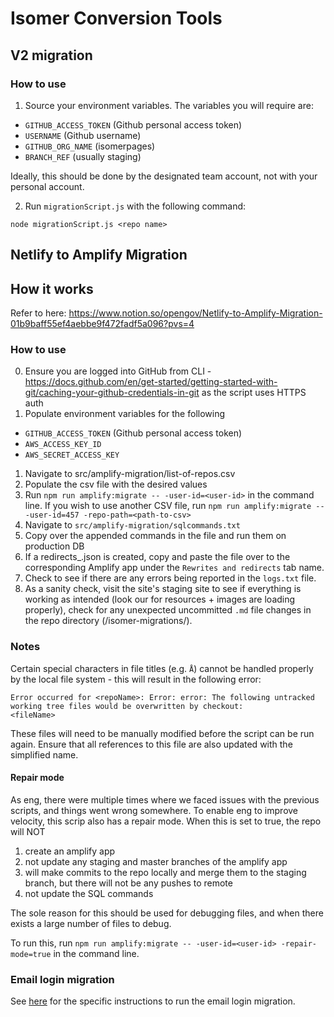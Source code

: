 # Isomer Conversion Tools

## V2 migration

### How to use

1. Source your environment variables. The variables you will require are:

- `GITHUB_ACCESS_TOKEN` (Github personal access token)
- `USERNAME` (Github username)
- `GITHUB_ORG_NAME` (isomerpages)
- `BRANCH_REF` (usually staging)

Ideally, this should be done by the designated team account, not with your personal account.

2. Run `migrationScript.js` with the following command:

```
node migrationScript.js <repo name>
```

## Netlify to Amplify Migration

## How it works

Refer to here: https://www.notion.so/opengov/Netlify-to-Amplify-Migration-01b9baff55ef4aebbe9f472fadf5a096?pvs=4

### How to use

0. Ensure you are logged into GitHub from CLI - https://docs.github.com/en/get-started/getting-started-with-git/caching-your-github-credentials-in-git as the script uses HTTPS auth
1. Populate environment variables for the following

- `GITHUB_ACCESS_TOKEN` (Github personal access token)
- `AWS_ACCESS_KEY_ID`
- `AWS_SECRET_ACCESS_KEY`

1. Navigate to src/amplify-migration/list-of-repos.csv
2. Populate the csv file with the desired values
3. Run `npm run amplify:migrate -- -user-id=<user-id>` in the command line. If you wish to use another CSV file, run `npm run amplify:migrate -- -user-id=457 -repo-path=<path-to-csv>`
4. Navigate to `src/amplify-migration/sqlcommands.txt`
5. Copy over the appended commands in the file and run them on production DB
6. If a redirects\_<repo-name>.json is created, copy and paste the file over to the corresponding Amplify app under the `Rewrites and redirects` tab name.
7. Check to see if there are any errors being reported in the `logs.txt` file.
8. As a sanity check, visit the site's staging site to see if everything is working as intended (look our for resources + images are loading properly), check for any unexpected uncommitted `.md` file changes in the repo directory (/isomer-migrations/<repo-name>).

### Notes

Certain special characters in file titles (e.g. `Å`) cannot be handled properly by the local file system - this will result in the following error:

```
Error occurred for <repoName>: Error: error: The following untracked working tree files would be overwritten by checkout:
<fileName>
```

These files will need to be manually modified before the script can be run again. Ensure that all references to this file are also updated with the simplified name.

#### Repair mode

As eng, there were multiple times where we faced issues with the previous scripts, and things went wrong somewhere. To enable eng to improve velocity, this scrip also has a repair mode. When this is set to true, the repo will NOT

1. create an amplify app
2. not update any staging and master branches of the amplify app
3. will make commits to the repo locally and merge them to the staging branch, but there will not be any pushes to remote
4. not update the SQL commands

The sole reason for this should be used for debugging files, and when there exists a large number of files to debug.

To run this, run
`npm run amplify:migrate -- -user-id=<user-id> -repair-mode=true` in the command line.

### Email login migration

See [here](src/emailLogin/README.md) for the specific instructions to run the email login migration.
